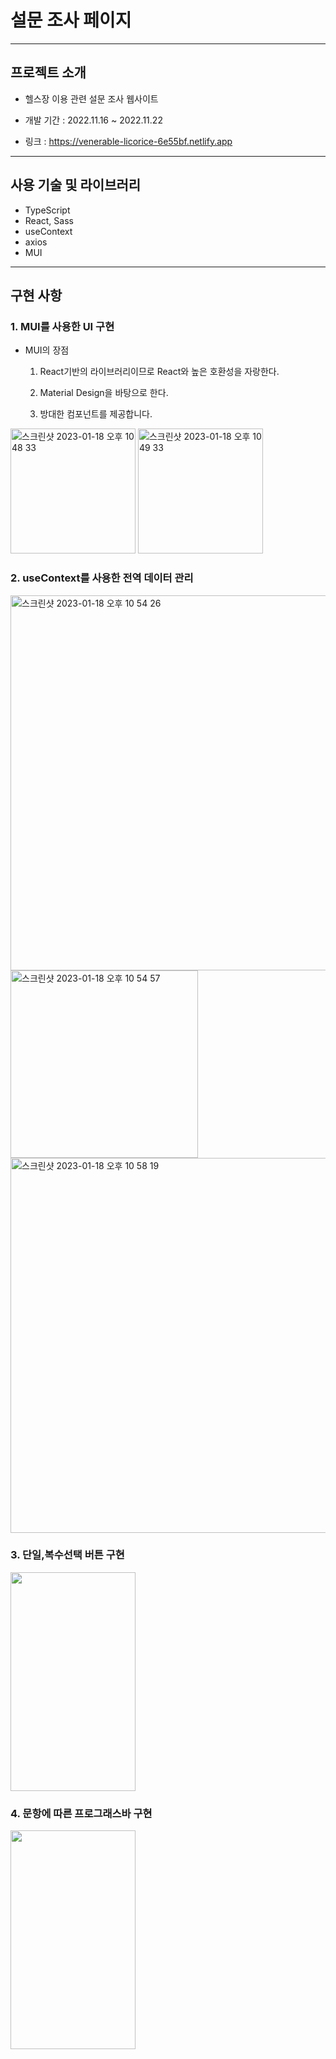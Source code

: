 # 설문 조사 페이지

---

## 프로젝트 소개

- 헬스장 이용 관련 설문 조사 웹사이트

- 개발 기간 : 2022.11.16 ~ 2022.11.22

- 링크 : https://venerable-licorice-6e55bf.netlify.app

---

## 사용 기술 및 라이브러리

- TypeScript
- React, Sass
- useContext
- axios
- MUI

---

## 구현 사항

### 1. MUI를 사용한 UI 구현

- MUI의 장점</br>

  1. React기반의 라이브러리이므로 React와 높은 호환성을 자랑한다.

  2. Material Design을 바탕으로 한다.

  3. 방대한 컴포넌트를 제공합니다.

<img width="200" alt="스크린샷 2023-01-18 오후 10 48 33" src="https://user-images.githubusercontent.com/94230809/213188490-d15c79fc-a648-44ff-b61a-619dd30fade1.png">
<img width="200" alt="스크린샷 2023-01-18 오후 10 49 33" src="https://user-images.githubusercontent.com/94230809/213188571-699a823e-1561-400d-9e7d-e0ce2e61a2fd.png">

### 2. useContext를 사용한 전역 데이터 관리

<img width="600" alt="스크린샷 2023-01-18 오후 10 54 26" src="https://user-images.githubusercontent.com/94230809/213190073-94907641-38fb-4649-9498-87c6f46d0238.png">
<img width="300" alt="스크린샷 2023-01-18 오후 10 54 57" src="https://user-images.githubusercontent.com/94230809/213190017-adfc4f44-0a7f-40e1-93e8-b499b055db2f.png"><img width="600" alt="스크린샷 2023-01-18 오후 10 58 19" src="https://user-images.githubusercontent.com/94230809/213190291-66b65780-56b3-42ce-aff3-f748973b5730.png">

### 3. 단일,복수선택 버튼 구현

<img src="https://user-images.githubusercontent.com/94230809/213192679-1376d184-d00d-47c6-a799-675bcb14597a.gif" width="200" height="350">

### 4. 문항에 따른 프로그래스바 구현

<img src="https://user-images.githubusercontent.com/94230809/213193824-c63fdc6f-0d18-48a8-a109-f803d93191b2.gif" width="200" height="350">
